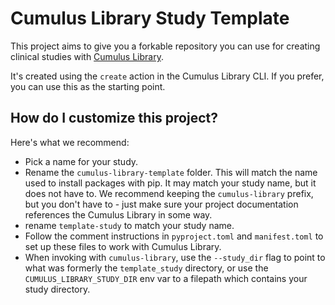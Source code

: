 # Cumulus Library Study Template

This project aims to give you a forkable repository you can use for creating
clinical studies with 
[Cumulus Library](https://github.com/smart-on-fhir/cumulus-library).

It's created using the `create` action in the Cumulus Library CLI. If you
prefer, you can use this as the starting point.

## How do I customize this project?

Here's what we recommend:

- Pick a name for your study. 
- Rename the `cumulus-library-template` folder. This will match the name used
    to install packages with pip. It may match your study name, but it does not
    have to. We recommend keeping the `cumulus-library` prefix, but you don't 
    have to - just make sure your project documentation references the Cumulus 
    Library in some way.
- rename `template-study` to match your study name.
- Follow the comment instructions in `pyproject.toml` and `manifest.toml` to
    set up these files to work with Cumulus Library.
- When invoking with `cumulus-library`, use the `--study_dir` flag to point to
    what was formerly the `template_study` directory, or use the
    `CUMULUS_LIBRARY_STUDY_DIR` env var to a filepath which contains your study
    directory.